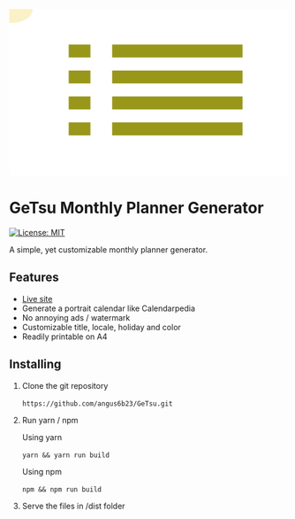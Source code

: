 <div align = center>
<img src="https://raw.githubusercontent.com/angus6b23/GeTsu/master/public/logo.svg" width="800" height="300" alt="hk-transport-logo">
</div>

# GeTsu Monthly Planner Generator

[![License: MIT](https://img.shields.io/badge/License-MIT-yellow.svg)](https://opensource.org/licenses/MIT)

A simple, yet customizable monthly planner generator.

## Features

-   [Live site](https://getsu.12a.app)
-   Generate a portrait calendar like Calendarpedia
-   No annoying ads / watermark
-   Customizable title, locale, holiday and color
-   Readily printable on A4

## Installing

1.  Clone the git repository

    `https://github.com/angus6b23/GeTsu.git`

2.  Run yarn / npm

    Using yarn

    `yarn && yarn run build`

    Using npm

    `npm && npm run build`

3.  Serve the files in /dist folder
